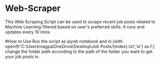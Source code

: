 # Web-Scraper
This Web Scraping Script can be used to scrape recent job posts related to Machine Learning filtered based on user's preferred skills. It runs and updates every 10 mins

#How to Use
Run the script as ipynb notebook and in [with  open(fr'C:\Users\nagpa\OneDrive\Desktop\Job Posts/{index}.txt','w') as f:] change the folder path according to the path of the folder you want to get your job posts in.
